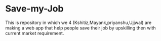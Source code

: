 # Save-my-Job
This is repository in which we 4 (Kshitiz,Mayank,priyanshu,Ujjwal) are making a web app that help people save their job by upskilling then with current market requirement.
